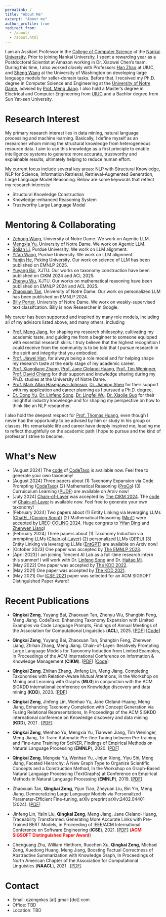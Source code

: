 ```yaml
---
permalink: /
title: "About Me"
excerpt: "About me"
author_profile: true
redirect_from: 
  - /about/
  - /about.html
---
```


I am an Assitant Professor in the [College of Computer Science](https://cc.nankai.edu.cn/) at the [Nankai University](https://www.nankai.edu.cn/). Prior to joining Nankai University, I spent a rewarding year as a Postdoctoral Scientist at Amazon working in Dr. Xiaowei Chen’s team. During this time, I also worked closely with Professors [Han Zhao](https://hanzhaoml.github.io/) at UIUC, and [Sheng Wang](https://homes.cs.washington.edu/~swang/) at the University of Washington on developing large language models for seller-domain tasks. Before that, I received my Ph.D. degree in Computer Science and Engineering at the [University of Notre Dame](https://cse.nd.edu), advised by [Prof. Meng Jiang](http://www.meng-jiang.com/). I also hold a Master’s degree in Electrical and Computer Engineering from [UIUC](https://ece.illinois.edu) and a Bachlor degree from Sun Yat-sen University. 

Research Interest
======
My primary research interest lies in data mining, natural language processing and machine learning. Basically, I define myself as an researcher whom mining the structural knowledge from heterogeneous resource data. I aim to use this knowledge as a first principle to enable intelligence systems to generate more accurate, trustworthy and explainable results, ultimately helping to reduce human effort. 

My current focus include several key areas: NLP with Structural Knowledge, NLP for Science, Information Retrieval, Retrieval-Augmented Generation, Large Language Model Reasoning. Below are some keywords that reflect my research interests:

* Structural Knowledge Construction
* Knowledge-enhanced Reasoning System
* Trustworthy Large Language Model

Mentoring & Collaborating
======
* [Zehong Wang](https://zehong-wang.github.io/), University of Notre Dame. We work on Agentic LLM.
* [Mengxia Yu](https://scholar.google.com/citations?user=9d9qJt8AAAAJ&hl=en), University of Notre Dame. We work on Agentic LLM.
* [Bolian Li](https://lblaoke.github.io/), Purdue University. We work on LLM alignment.
* [Yifan Wang](https://cacayaya.github.io/), Purdue University. We work on LLM alignment.
* [Yanjin He](), Peking University. Our work on science of LLM has been published on EMNLP 2025.
* [Yuyang Bai](https://leopoldwhite.github.io/), XJTU. Our works on taxonomy construction have been published on CIKM 2024 and ACL 2025.
* [Zhenyu Wu](https://scholar.google.com/citations?user=5tVLNpYAAAAJ&hl=zh-CN), XJTU. Our works on mathematical reasoning have been published on EMNLP 2024 and ACL 2025.
* [Zhaoxuan Tan](https://zhaoxuan.info/), University of Notre Dame. Our work on personalized LLM has been published on EMNLP 2024.
* [Billy Porter](https://scholar.google.com/citations?user=pmElWfwAAAAJ&hl=en), University of Notre Dame. We work on weakly-supervised text classifcation. Billy is now Researcher in Google.

My career has been supported and inspired by many role models, including all of my advisors listed above, and many others, including 

* [Prof. Meng Jiang](http://www.meng-jiang.com/), for shaping my research philosophy, cultivating my academic taste, and guiding me from a beginner to someone equipped with essential research skills. I truly believe that the highest recognition I could receive from the community is to be told that I pursue research in the spirit and integrity that you embodied.
* [Prof. Jiawei Han](https://hanj.cs.illinois.edu/), for always being a role model and for helping shape my research taste at the early stage of my academic career.
* [Prof. Xiangliang Zhang](https://engineering.nd.edu/faculty/xiangliang-zhang/), [Prof. Jane Cleland-Huang](https://engineering.nd.edu/faculty/jane-cleland-huang/), [Prof. Tim Weninger](https://engineering.nd.edu/faculty/tim-weninger/), [Prof. David Chiang](https://www3.nd.edu/~dchiang/) for their support and knowledge sharing during my Ph.D. studies at the University of Notre Dame.
* [Prof. Mark Allan Hasegawa-Johnson](https://ece.illinois.edu/about/directory/faculty/jhasegaw),  [Dr. Jiaming Shen](https://mickeysjm.github.io/) for their support with my application and career planning as I pursued a Ph.D. degree.
* [Dr. Dong Yu](https://sites.google.com/view/dongyu888/), [Dr. Linfeng Song](https://freesunshine0316.github.io/), [Dr. Lingfei Wu](https://scholar.google.com/citations?user=VYi6qHMAAAAJ&hl=en), [Dr. Xiaojie Guo](https://sites.google.com/view/xiaojie-guo-personal-site)  for their insightful industry knowledge and for shaping my perspective on how to think like an NLP researcher.

I also hold the deepest respect for [Prof. Thomas Huang](https://ifp-uiuc.github.io/), even though I never had the opportunity to be advised by him or study in his group or classes. His remarkable life and career have deeply inspired me, leading me to reflect thoughtfully on the academic path I hope to pursue and the kind of professor I strive to become.

What's New
======
* \[August 2024\] The [code](https://github.com/QingkaiZeng/CodeTaxo-Pub) of [CodeTaxo](https://www.arxiv.org/pdf/2408.09070) is available now. Feel free to generate your own taxonomy!
* \[August 2024\] Three papers about (1) Taxonomy Expansion via Code Prompting ([CodeTaxo](https://www.arxiv.org/pdf/2408.09070)) (2) Mathematical Reasoning ([ProCo](https://arxiv.org/pdf/2405.14092)) (3) Curruiculum Learning ([PUDF](https://arxiv.org/pdf/2408.05326)) are available on Arxiv now! 
* \[July 2024\] [Chain-of-Layer](https://arxiv.org/pdf/2402.07386.pdf) was accepted by [The CIKM 2024](https://cikm2024.org/). The [code](https://github.com/QingkaiZeng/Chain-of-Layer) of [Chain-of-Layer](https://arxiv.org/pdf/2402.07386.pdf) is available now. Feel free to generate your own taxonomy!
* \[February 2024\] Two papers about (1) Entity Linking via leveraging LLMs ([ChatEL (Coming Soon)]()) (2) Mathematical Reasoning ([MinT](https://arxiv.org/pdf/2307.07951.pdf)) were accepted by [LREC-COLING 2024](https://lrec-coling-2024.org/). Huge congrats to [Yifan Ding](https://scholar.google.com/citations?user=WMegVFUAAAAJ&hl=en) and [Zhenwen Liang](https://zhenwen-nlp.github.io/)!
* \[February 2024\] Three papers about (1) Taxonomy Induction via prompting LLMs ([Chain-of-Layer](https://arxiv.org/pdf/2402.07386.pdf)) (2) personalized LLMs ([OPPU](https://arxiv.org/pdf/2402.04401.pdf)) (3) Entity Linking via leveraging LLMs ([EntGPT](https://arxiv.org/pdf/2402.06738.pdf)) are available on Arxiv now! 
* \[October 2023\] One paper was accepted by [The EMNLP 2023](https://2023.emnlp.org/).
* \[April 2023\] I am joining Tencent AI Lab as a full-time research intern this summer! I will work with Dr. [Linfeng Song](https://freesunshine0316.github.io/) and Dr. [Haitao Mi](https://scholar.google.com/citations?user=G3OMbFSm858C&hl=en). 
* \[May 2022\] One paper was accepted by [The KDD 2022](https://kdd.org/kdd2022/).
* \[May 2021\] One paper was accepted by [The KDD 2021](https://www.kdd.org/kdd2021/).
* \[May 2021\] Our [ICSE 2021](https://conf.researchr.org/home/icse-2021) paper was selected for an ACM SIGSOFT Distinguished Paper Award!


Recent Publications
======

* **Qingkai Zeng**, Yuyang Bai, Zhaoxuan Tan, Zhenyu Wu, Shangbin Feng, Meng Jiang. CodeTaxo: Enhancing Taxonomy Expansion with Limited
Examples via Code Language Prompts, Findings of Annual Meetings of the Association for Computational Linguistics (**ACL**), 2025. \[[PDF](https://www.arxiv.org/pdf/2408.09070)\] \[[Code](https://github.com/QingkaiZeng/CodeTaxo-Pub)\]

* **Qingkai Zeng**, Yuyang Bai, Zhaoxuan Tan, Shangbin Feng, Zhenwen Liang, Zhihan Zhang, Meng Jiang. Chain-of-Layer: Iteratively Prompting Large Language Models for Taxonomy Induction from Limited Examples, In Proceedings of the ACM International Conference on Information & Knowledge Management (**CIKM**). \[[PDF](https://arxiv.org/pdf/2402.07386.pdf)\] \[[Code](https://github.com/QingkaiZeng/Chain-of-Layer)\]
  
* **Qingkai Zeng**, Zhihan Zhang, Jinfeng Lin, Meng Jiang. Completing Taxonomies with Relation-Aware Mutual Attentions, In the Workshop on Mining and Learning with Graphs (**MLG**) in conjunction with the ACM SIGKDD international conference on Knowledge discovery and data mining (**KDD**), 2023. \[[PDF](https://www.mlgworkshop.org/2023/papers/MLG__KDD_2023_paper_10.pdf)\]

* **Qingkai Zeng**, Jinfeng Lin, Wenhao Yu, Jane Cleland-Huang, Meng Jiang, Enhancing Taxonomy Completion with Concept Generation via Fusing Relational Representations,  In Proceedings of the ACM SIGKDD international conference on Knowledge discovery and data mining (**KDD**), 2021 . \[[PDF](https://dl.acm.org/doi/pdf/10.1145/3447548.3467308)\]

* **Qingkai Zeng**, Wenhao Yu, Mengxia Yu, Tianwen Jiang, Tim Weninger, Meng Jiang, Tri-Train: Automatic Pre-fine Tuning between Pre-training and Fine-tune Training for SciNER, Findings of Empirical Methods on Natural Language Processing (**EMNLP**), 2020. \[[PDF](https://aclanthology.org/2020.findings-emnlp.429.pdf)\]

* **Qingkai Zeng**, Mengxia Yu, Wenhao Yu, Jinjun Xiong, Yiyu Shi, Meng Jiang, Faceted Hierarchy: A New Graph Type to Organize Scientific Concepts and a Construction Method, In the Workshop on Graph-Based Natural Language Processing (TextGraphs) at Conference on Empirical Methods in Natural Language Processing (**EMNLP**), 2019. \[[PDF](/papers/W1_TextGraph_2019.pdf)\]
  
* Zhaoxuan Tan, **Qingkai Zeng**, Yijun Tian, Zheyuan Liu, Bin Yin, Meng Jiang. Democratizing Large Language Models via Personalized Parameter-Efficient Fine-tuning, arXiv preprint arXiv:2402.04401 (2024). \[[PDF](https://arxiv.org/pdf/2402.04401.pdf)\]
  
* Jinfeng Lin, Yalin Liu, **Qingkai Zeng**, Meng Jiang, Jane Cleland-Huang, Traceability Transformed: Generating More Accurate Links with Pre-Trained BERT Models, in Proceeding of IEEE/ACM International Conference on Software Engineering (**ICSE**), 2021. \[[PDF](https://arxiv.org/pdf/2102.04411.pdf)\] (**<span style="color:red;">ACM SIGSOFT Distinguished Paper Award</span>**)

* Chenguang Zhu, William Hinthorn, Ruochen Xu, **Qingkai Zeng**, Michael Zeng, Xuedong Huang, Meng Jiang, Boosting Factual Correctness of Abstractive Summarization with Knowledge Graph,  In Proceedings of North American Chapter of the Association for Computational Linguistics (**NAACL**), 2021 . \[[PDF](/papers/C7_BoostingFactual_2020.pdf)\]

Contact
======
* Email: qzengnkcs \[at\] gmail \[dot\] com
* Office: TBD
* Location: TBD

<script type='text/javascript' id='mapmyvisitors' src='https://mapmyvisitors.com/map.js?cl=ffffff&w=150&t=tt&d=FuSGlaDDeSKr7GVQlb2C7DIXoOpnUVLDvwTxcFAjKeQ'></script>
<script type="text/javascript" id="mapmyvisitors" src="//mapmyvisitors.com/map.js?d=KUJT2QgVMVLmsoIjFca2050D_72VKBt9CGWpR-obfR0&cl=ffffff&w=a"></script>
<script type="text/javascript" id="clustrmaps" src="//cdn.clustrmaps.com/map_v2.js?cl=ffffff&w=255&t=tt&d=kEZn9_SbA7ubXcpAQCCRQtlCn12JapFLcBzO8lEGt7g&co=2d78ad&cmo=3acc3a&cmn=ff5353&ct=ffffff"></script>

